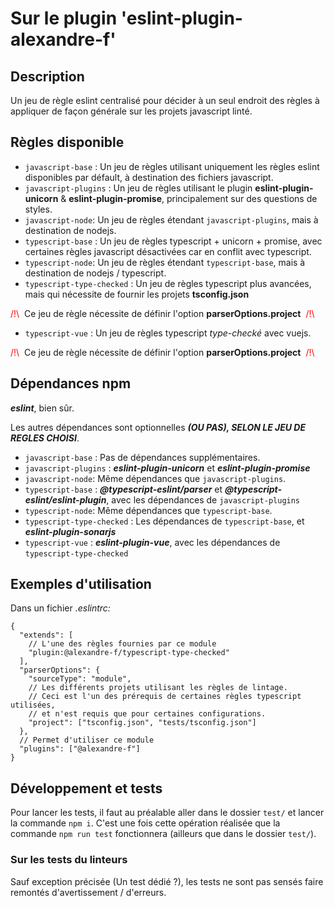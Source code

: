 # Sur le plugin 'eslint-plugin-alexandre-f'

## Description

Un jeu de règle eslint centralisé pour décider à un seul endroit des règles à appliquer de façon générale sur les projets javascript linté.

## Règles disponible

- `javascript-base` : Un jeu de règles utilisant uniquement les règles eslint disponibles par défault, à destination des fichiers javascript.
- `javascript-plugins` : Un jeu de règles utilisant le plugin **eslint-plugin-unicorn** & **eslint-plugin-promise**, principalement sur des questions de styles.
- `javascript-node`: Un jeu de règles étendant `javascript-plugins`, mais à destination de nodejs.
- `typescript-base` : Un jeu de règles typescript + unicorn + promise, avec certaines règles javascript désactivées car en conflit avec typescript.
- `typescript-node`: Un jeu de règles étendant `typescript-base`, mais à destination de nodejs / typescript.
- `typescript-type-checked` : Un jeu de règles typescript plus avancées, mais qui nécessite de fournir les projets **tsconfig.json**

<span style="color:red"> /!\ </span><span style="padding: 0.25rem">Ce jeu de règle nécessite de définir l'option **parserOptions.project**</span><span style="color:red"> /!\ </span>

- `typescript-vue` : Un jeu de règles typescript *type-checké* avec vuejs.

<span style="color:red"> /!\ </span><span style="padding: 0.25rem">Ce jeu de règle nécessite de définir l'option **parserOptions.project**</span><span style="color:red"> /!\ </span>

## Dépendances npm

***eslint***, bien sûr.

Les autres dépendances sont optionnelles ***(OU PAS), SELON LE JEU DE REGLES CHOISI***.

- `javascript-base` : Pas de dépendances supplémentaires.
- `javascript-plugins` : ***eslint-plugin-unicorn*** et ***eslint-plugin-promise***
- `javascript-node`: Même dépendances que `javascript-plugins`.
- `typescript-base` : ***@typescript-eslint/parser*** et ***@typescript-eslint/eslint-plugin***, avec les dépendances de `javascript-plugins`
- `typescript-node`: Même dépendances que `typescript-base`.
- `typescript-type-checked` : Les dépendances de `typescript-base`, et ***eslint-plugin-sonarjs***
- `typescript-vue` : ***eslint-plugin-vue***, avec les dépendances de `typescript-type-checked`

## Exemples d'utilisation

Dans un fichier *.eslintrc:*

```jsonc
{
  "extends": [
    // L'une des règles fournies par ce module
    "plugin:@alexandre-f/typescript-type-checked"
  ],
  "parserOptions": {
    "sourceType": "module",
    // Les différents projets utilisant les règles de lintage.
    // Ceci est l'un des prérequis de certaines règles typescript utilisées,
    // et n'est requis que pour certaines configurations.
    "project": ["tsconfig.json", "tests/tsconfig.json"]
  },
  // Permet d'utiliser ce module
  "plugins": ["@alexandre-f"]
}
```

## Développement et tests

Pour lancer les tests, il faut au préalable aller dans le dossier `test/` et lancer la commande `npm i`.
C'est une fois cette opération réalisée que la commande `npm run test` fonctionnera (ailleurs que dans le dossier `test/`).

### Sur les tests du linteurs

Sauf exception précisée (Un test dédié ?), les tests ne sont pas sensés faire remontés d'avertissement / d'erreurs.

